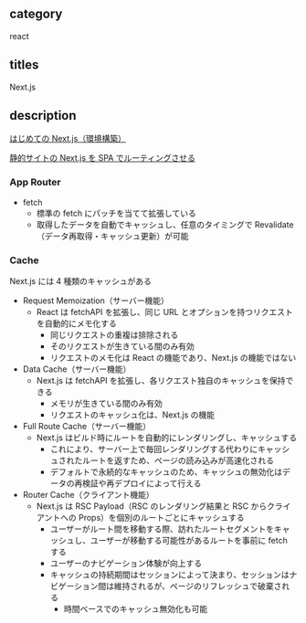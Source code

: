 ## category

react

## titles

Next.js

## description

<a href="https://qiita.com/kurosame/items/68159bf1c900915bdba1" target="_blank">はじめての Next.js（環境構築）</a>

<a href="https://kurosame-th.hatenadiary.com/entry/2021/08/04/150426" target="_blank">静的サイトの Next.js を SPA でルーティングさせる</a>

### App Router

- fetch
  - 標準の fetch にパッチを当てて拡張している
  - 取得したデータを自動でキャッシュし、任意のタイミングで Revalidate（データ再取得・キャッシュ更新）が可能

### Cache

Next.js には 4 種類のキャッシュがある

- Request Memoization（サーバー機能）
  - React は fetchAPI を拡張し、同じ URL とオプションを持つリクエストを自動的にメモ化する
    - 同じリクエストの重複は排除される
    - そのリクエストが生きている間のみ有効
    - リクエストのメモ化は React の機能であり、Next.js の機能ではない
- Data Cache（サーバー機能）
  - Next.js は fetchAPI を拡張し、各リクエスト独自のキャッシュを保持できる
    - メモリが生きている間のみ有効
    - リクエストのキャッシュ化は、Next.js の機能
- Full Route Cache（サーバー機能）
  - Next.js はビルド時にルートを自動的にレンダリングし、キャッシュする
    - これにより、サーバー上で毎回レンダリングする代わりにキャッシュされたルートを返すため、ページの読み込みが高速化される
    - デフォルトで永続的なキャッシュのため、キャッシュの無効化はデータの再検証や再デプロイによって行える
- Router Cache（クライアント機能）
  - Next.js は RSC Payload（RSC のレンダリング結果と RSC からクライアントへの Props）を個別のルートごとにキャッシュする
    - ユーザーがルート間を移動する際、訪れたルートセグメントをキャッシュし、ユーザーが移動する可能性があるルートを事前に fetch する
    - ユーザーのナビゲーション体験が向上する
    - キャッシュの持続期間はセッションによって決まり、セッションはナビゲーション間は維持されるが、ページのリフレッシュで破棄される
      - 時間ベースでのキャッシュ無効化も可能
